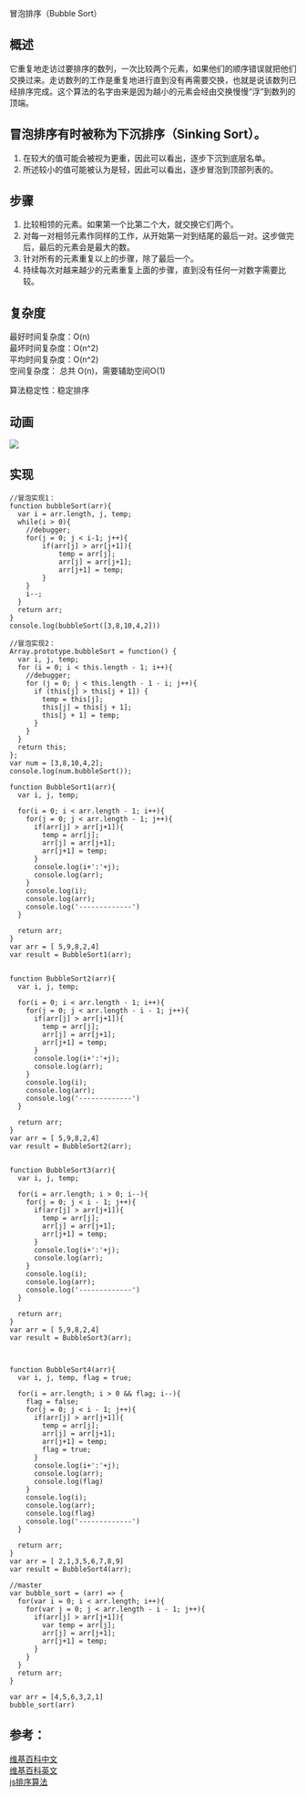 冒泡排序（Bubble Sort）  

## 概述 
它重复地走访过要排序的数列，一次比较两个元素，如果他们的顺序错误就把他们交换过来。走访数列的工作是重复地进行直到没有再需要交换，也就是说该数列已经排序完成。这个算法的名字由来是因为越小的元素会经由交换慢慢“浮”到数列的顶端。  

## 冒泡排序有时被称为下沉排序（Sinking Sort）。  
1. 在较大的值可能会被视为更重，因此可以看出，逐步下沉到底层名单。  
2. 所述较小的值可能被认为是轻，因此可以看出，逐步冒泡到顶部列表的。  

## 步骤  
1. 比较相领的元素。如果第一个比第二个大，就交换它们两个。  
2. 对每一对相邻元素作同样的工作，从开始第一对到结尾的最后一对。这步做完后，最后的元素会是最大的数。 
3. 针对所有的元素重复以上的步骤，除了最后一个。  
4. 持续每次对越来越少的元素重复上面的步骤，直到没有任何一对数字需要比较。  

## 复杂度 
最好时间复杂度：O(n)   
最坏时间复杂度：O(n^2)   
平均时间复杂度：O(n^2)   
空间复杂度： 总共 O(n)，需要辅助空间O(1)   

算法稳定性：稳定排序 

## 动画
![](http://static.pengjielee.cn/uploads/2017/12/bubbleSort.gif)

## 实现
~~~
//冒泡实现1：
function bubbleSort(arr){
  var i = arr.length, j, temp;
  while(i > 0){
    //debugger;
    for(j = 0; j < i-1; j++){
        if(arr[j] > arr[j+1]){
            temp = arr[j];
            arr[j] = arr[j+1];
            arr[j+1] = temp;
        }
    }
    i--;
  }
  return arr;
}
console.log(bubbleSort([3,8,10,4,2]))
 
//冒泡实现2：
Array.prototype.bubbleSort = function() {
  var i, j, temp;
  for (i = 0; i < this.length - 1; i++){
    //debugger;
    for (j = 0; j < this.length - 1 - i; j++){
      if (this[j] > this[j + 1]) {
        temp = this[j];
        this[j] = this[j + 1];
        this[j + 1] = temp;
      }
    } 
  } 
  return this;
};
var num = [3,8,10,4,2];
console.log(num.bubbleSort());
~~~

~~~
function BubbleSort1(arr){
  var i, j, temp;

  for(i = 0; i < arr.length - 1; i++){
    for(j = 0; j < arr.length - 1; j++){
      if(arr[j] > arr[j+1]){
        temp = arr[j];
        arr[j] = arr[j+1];
        arr[j+1] = temp;
      }
      console.log(i+':'+j);
      console.log(arr);
    }
    console.log(i);
    console.log(arr);
    console.log('-------------')
  }
  
  return arr;
}
var arr = [ 5,9,8,2,4]
var result = BubbleSort1(arr); 


function BubbleSort2(arr){
  var i, j, temp;

  for(i = 0; i < arr.length - 1; i++){
    for(j = 0; j < arr.length - i - 1; j++){
      if(arr[j] > arr[j+1]){
        temp = arr[j];
        arr[j] = arr[j+1];
        arr[j+1] = temp;
      }
      console.log(i+':'+j);
      console.log(arr);
    }
    console.log(i);
    console.log(arr);
    console.log('-------------')
  }
  
  return arr;
}
var arr = [ 5,9,8,2,4]
var result = BubbleSort2(arr);


function BubbleSort3(arr){
  var i, j, temp;

  for(i = arr.length; i > 0; i--){
    for(j = 0; j < i - 1; j++){
      if(arr[j] > arr[j+1]){
        temp = arr[j];
        arr[j] = arr[j+1];
        arr[j+1] = temp;
      }
      console.log(i+':'+j);
      console.log(arr);
    }
    console.log(i);
    console.log(arr);
    console.log('-------------')
  }
  
  return arr;
}
var arr = [ 5,9,8,2,4]
var result = BubbleSort3(arr);



function BubbleSort4(arr){
  var i, j, temp, flag = true;

  for(i = arr.length; i > 0 && flag; i--){
    flag = false;
    for(j = 0; j < i - 1; j++){
      if(arr[j] > arr[j+1]){
        temp = arr[j];
        arr[j] = arr[j+1];
        arr[j+1] = temp;
        flag = true;
      }
      console.log(i+':'+j);
      console.log(arr);
      console.log(flag)
    }
    console.log(i);
    console.log(arr);
    console.log(flag)
    console.log('-------------')
  }
  
  return arr;
}
var arr = [ 2,1,3,5,6,7,8,9]
var result = BubbleSort4(arr);

//master
var bubble_sort = (arr) => {
  for(var i = 0; i < arr.length; i++){
    for(var j = 0; j < arr.length - i - 1; j++){
      if(arr[j] > arr[j+1]){
        var temp = arr[j];
        arr[j] = arr[j+1];
        arr[j+1] = temp;
      }
    }
  }
  return arr;
}

var arr = [4,5,6,3,2,1]
bubble_sort(arr)
~~~

## 参考：
[维基百科中文](https://zh.wikipedia.org/wiki/%E5%86%92%E6%B3%A1%E6%8E%92%E5%BA%8F)  
[维基百科英文](https://en.wikipedia.org/wiki/Bubble_sort)   
[js排序算法](https://www.cnblogs.com/beli/p/6297741.html)    